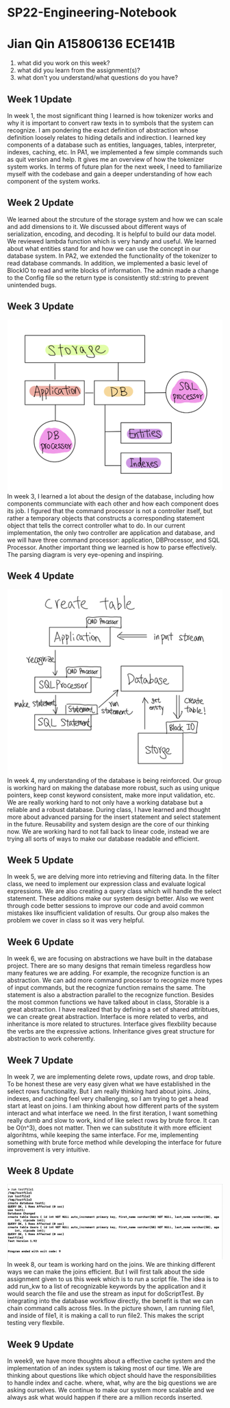 # SP22-Engineering-Notebook
# Jian Qin A15806136 ECE141B

1. what did you work on this week?
2. what did you learn from the assignment(s)?
3. what don't you understand/what questions do you have?

## Week 1 Update
In week 1, the most significant thing I learned is how tokenizer works and why it is important to convert raw texts in to symbols that the system can recognize.
I am pondering the exact definition of abstraction whose definition loosely relates to hiding details and indirection.
I learned key components of a database such as entities, languages, tables, interpreter, indexes, caching, etc.
In PA1, we implemented a few simple commands such as quit version and help. It gives me an overview of how the tokenizer system works.
In terms of future plan for the next week, I need to familiarize myself with the codebase and gain a deeper understanding of how each component of the system works.

## Week 2 Update
We learned about the strcuture of the storage system and how we can scale and add dimensions to it.
We discussed about different ways of serialization, encoding, and decoding. It is helpful to build our data model.
We reviewed lambda function which is very handy and useful.
We learned about what entities stand for and how we can use the concept in our database system.
In PA2, we extended the functionality of the tokenizer to read database commands. In addition, we implemented a basic level of BlockIO to read and write blocks of information.
The admin made a change to the Config file so the return type is consistently std::string to prevent unintended bugs.

## Week 3 Update
![Design Week 3](design_wk3.jpg)
In week 3, I learned a lot about the design of the database, including how components communciate with each other and how each component does its job.
I figured that the command processor is not a controller itself, but rather a temporary objects that constructs a corresponding statement object that tells the correct controller what to do.
In our current implementation, the only two controller are application and database, and we will have three command processor: application, DBProcessor, and SQL Processor.
Another important thing we learned is how to parse effectively. The parsing diagram is very eye-opening and inspiring.

## Week 4 Update
![Design Week4](create-table.jpg)
In week 4, my understanding of the database is being reinforced. Our group is working hard on making the database more robust, such as using unique pointers, keep const keyword consistent, make more input validation, etc. We are really working hard to not only have a working database but a reliable and a robust database.
During class, I have learned and thought more about advanced parsing for the insert statement and select statement in the future. Reusability and system design are the core of our thinking now. We are working hard to not fall back to linear code, instead we are trying all sorts of ways to make our database readable and efficient.

## Week 5 Update
In week 5, we are delving more into retrieving and filtering data. In the filter class, we need to implement our expression class and evaluate logical expressions. We are also creating a query class which will handle the select statement. These additions make our system design better. Also we went through code better sessions to improve our code and avoid common mistakes like insufficient validation of results. Our group also makes the problem we cover in class so it was very helpful.

## Week 6 Update
In week 6, we are focusing on abstractions we have built in the database project. There are so many designs that remain timeless regardless how many features we are adding. For example, the recognize function is an abstraction. We can add more command processor to recognize more types of input commands, but the recognize function remains the same. The statement is also a abstraction parallel to the recognize function. Besides the most common functions we have talked about in class, Storable is a great abstraction. I have realized that by defining a set of shared attribtues, we can create great abstraction. Interface is more related to verbs, and inheritance is more related to structures. Interface gives flexbility because the verbs are the expressive actions. Inheritance gives great structure for abstraction to work coherently.

## Week 7 Update
In week 7, we are implementing delete rows, update rows, and drop table. To be honest these are very easy given what we have established in the select rows functionality. But I am really thinking hard about joins. Joins, indexes, and caching feel very challenging, so I am trying to get a head start at least on joins. I am thinking about how different parts of the system interact and what interface we need. In the first iteration, I want something really dumb and slow to work, kind of like select rows by brute force. It can be O(n^3), does not matter. Then we can substitute it with more efficient algorihtms, while keeping the same interface. For me, implementing something with brute force method while developing the interface for future improvement is very intuitive.

## Week 8 Update
![run keyword](run-script.jpg)
In week 8, our team is working hard on the joins. We are thinking different ways we can make the joins efficient. But I will first talk about the side assignment given to us this week which is to run a script file. The idea is to add run_kw to a list of recognizable keywords by the application and it would search the file and use the stream as input for doScriptTest. By integrating into the database workflow directly, the benefit is that we can chain command calls across files. In the picture shown, I am running file1, and inside of file1, it is making a call to run file2. This makes the script testing very flexbile.

## Week 9 Update
In week9, we have more thoughts about a effective cache system and the implementation of an index system is taking most of our time. We are thinking about questions like which object should have the responsibilities to handle index and cache. where, what, why are the big questions we are asking ourselves. We continue to make our system more scalable and we always ask what would happen if there are a million records inserted.